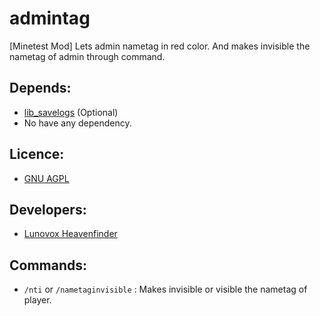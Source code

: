 # admintag

[Minetest Mod] Lets admin nametag in red color. And makes invisible the nametag of admin through command.

## Depends:
 * [lib_savelogs](https://github.com/Lunovox/lib_savelogs) (Optional)
 * No have any dependency.

## Licence: 
 * [GNU AGPL](https://github.com/Lunovox/admintag/blob/master/LICENSE)

## Developers:
 * [Lunovox Heavenfinder](https://libreplanet.org/wiki/User:Lunovox)
 
## Commands:
 * ````/nti```` or ````/nametaginvisible```` : Makes invisible or visible the nametag of player.
